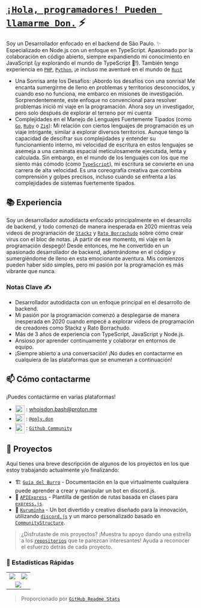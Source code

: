 # [`¡Hola, programadores! Pueden llamarme Don.`]() ⚡  <img src="https://komarev.com/ghpvc/?username=whoisdon&style=flat-square" alt="" align="center" />

Soy un Desarrollador enfocado en el backend de São Paulo. ✨ Especializado en Node.js con un enfoque en TypeScript. Apasionado por la colaboración en código abierto, siempre expandiendo mi conocimiento en JavaScript (¡y explorando el mundo de TypeScript 👀!). También tengo experiencia en [`PHP`], [`Python`], ¡e incluso me aventuré en el mundo de [`Rust`]

- Una Sonrisa ante los Desafíos: ¡Abordo los desafíos con una sonrisa! Me encanta sumergirme de lleno en problemas y territorios desconocidos, y cuando eso no funciona, me embarco en misiones de investigación. Sorprendentemente, este enfoque no convencional para resolver problemas inició mi viaje en la programación. Ahora soy un investigador, pero solo después de explorar el terreno por mi cuenta
- Complejidades en el Manejo de Lenguajes Fuertemente Tipados (como [`Go`], [`Ruby`] o [`Zig`]): Mi relación con ciertos lenguajes de programación es un viaje intrigante, similar a explorar diversos territorios. Aunque tengo la capacidad de descifrar sus complejidades y entender su funcionamiento interno, mi velocidad de escritura en estos lenguajes se asemeja a una caminata espacial meticulosamente ejecutada, lenta y calculada. Sin embargo, en el mundo de los lenguajes con los que me siento más cómodo (como [`TypeScript`]), mi escritura se convierte en una carrera de alta velocidad. Es una coreografía creativa que combina comprensión y golpes precisos, incluso cuando se enfrenta a las complejidades de sistemas fuertemente tipados.

## 📚 Experiencia

Soy un desarrollador autodidacta enfocado principalmente en el desarrollo de backend, y todo comenzó de manera inesperada en 2020 mientras veía videos de programación de [`Stackz`] y [`Rato Borrachudo`] sobre cómo crear virus con el bloc de notas. ¡A partir de ese momento, mi viaje en la programación despegó! Desde entonces, me he convertido en un apasionado desarrollador de backend, adentrándome en el código y sumergiéndome de lleno en esta emocionante aventura. Mis comienzos pueden haber sido simples, pero mi pasión por la programación es más vibrante que nunca.

### Notas Clave ✍️

- Desarrollador autodidacta con un enfoque principal en el desarrollo de backend.
- Mi pasión por la programación comenzó a desplegarse de manera inesperada en 2020 cuando empecé a explorar videos de programación de creadores como Stackz y Rato Borrachudo.
- Más de 3 años de experiencia con TypeScript, JavaScript y Node.js.
- Ansioso por aprender continuamente y colaborar en entornos de equipo.
- ¡Siempre abierto a una conversación! ¡No dudes en contactarme en cualquiera de las plataformas que se enumeran a continuación!

## 📫 Cómo contactarme

¡Puedes contactarme en varias plataformas!
- <img src="https://i.imgur.com/y8edTyt.png" align="center" width="25" height="25"> :  whoisdon.bash@proton.me
- <img src="https://i.imgur.com/Hi1oMJ5.png" align="center" width="25" height="25"> : [`@only.don`](https://discord.com/users/828677274659586068)
- <img src="https://i.imgur.com/ir5Mt1n.png" align="center" width="25" height="25"> : [`Github Community`](https://github.com/whoisdon)

## 🔭 Proyectos

Aquí tienes una breve descripción de algunos de los proyectos en los que estoy trabajando actualmente y/o finalizando:

- 🏗️ [`Guía del Burro`] - Documentación en la que virtualmente cualquiera puede aprender a crear y manipular un bot en discord.js.
- 🚂 [`APIExpress`] - Plantilla de gestión de rutas basada en clases para [`express.js`].
- 🤖 [`Kuruminha`] - Un bot divertido y creativo diseñado para la innovación, utilizando [`discord.js`] y un marco personalizado basado en [`CommunityStructure`].

> ¿Disfrutaste de mis proyectos? ¡Muestra tu apoyo dando una estrella a los [`repositorios`] que te parezcan interesantes! Ayuda a reconocer el esfuerzo detrás de cada proyecto.

### 👀 Estadísticas Rápidas

<table>
  <tr>
    <td align="center" style="padding=0;width=50%;">
      <img align="center" style="padding=0;" src="https://github-readme-stats.vercel.app/api?username=whoisdon&show_icons=true&title_color=4F8CC9&text_color=9f9f9f&bg_color=151515&hide_border=true&icon_color=4F8CC9&hide_title=true&count_private=true%22" />
    </td>
    <td align="center" style="padding=0;width=50%;">
      <img align="center" style="padding=0;" src="https://github-readme-stats.vercel.app/api/top-langs/?username=whoisdon&layout=compact&title_color=4F8CC9&text_color=9f9f9f&bg_color=151515&hide_border=true&icon_color=4F8CC9&hide=visual%20basic&count_private=true" />
    </td>
  </tr>
  <tr>
    <td align="center" colspan="2" style="padding=0;width=100%;">
      <img align="center" style="padding=0;" src="https://github-readme-activity-graph.vercel.app/graph?username=whoisdon&theme=tokyo-night&custom_title=Whoisdon's%20Contribution%20Graph" />
    </td>
  </tr>
</table>

> Proporcionado por [`GitHub Readme Stats`]


<!----------------- ENLACES --------------->
[`Ruby`]:                https://www.ruby-lang.org/en/
[`Zig`]:                 https://ziglang.org/
[`PHP`]:                 https://www.php.net/
[`Python`]:              https://www.python.org/
[`TypeScript`]:          https://www.typescriptlang.org/
[`Kotlin`]:              https://kotlinlang.org/
[`Java`]:                https://adoptopenjdk.net/
[`Rust`]:                https://www.rust-lang.org/
[`Go`]:                  https://golang.org
[`Discord`]:             https://discord.com/
[`discord.js`]:          https://discord.js.org/#/
[`express.js`]:          https://expressjs.com/
[`repositorios`]:        https://github.com/whoisdon?tab=repositories
[`GitHub Readme Stats`]: https://github.com/anuraghazra/github-readme-stats

<!--------------- Youtube ----------------->
[`Stackz`]:             https://www.youtube.com/@STACKZOFICIAL
[`Rato Borrachudo`]:    https://www.youtube.com/@RatoBorrachudo

<!--------------- Proyectos ----------------->
[`CommunityStructure`]: https://github.com/whoisdon/CommunityStructure
[`Guía del Burro`]:       https://github.com/whoisdon/donkeyguide
[`APIExpress`]:         https://github.com/whoisdon/APIExpress
[`Kuruminha`]:          https://github.com/whoisdon/CommunityStructure/tree/Kuruminha
